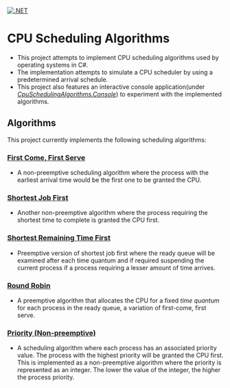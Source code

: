 [![.NET](https://github.com/amal-stack/CpuSchedulingAlgorithms/actions/workflows/dotnet.yml/badge.svg?branch=master)](https://github.com/amal-stack/CpuSchedulingAlgorithms/actions/workflows/dotnet.yml)

# CPU Scheduling Algorithms
* This project attempts to implement CPU scheduling algorithms used by operating systems in C#. 
* The implementation attempts to simulate a CPU scheduler by using a predetermined arrival schedule. 
* This project also features an interactive console application(under [*CpuSchedulingAlgorithms.Console*](https://github.com/amal-stack/CpuSchedulingAlgorithms/tree/master/CpuSchedulingAlgorithms.Console)) to experiment with the implemented algorithms.

## Algorithms
This project currently implements the following scheduling algorithms:
### [First Come, First Serve](https://github.com/amal-stack/CpuSchedulingAlgorithms/blob/master/CpuSchedulingAlgorithms/FirstComeFirstServeScheduler.cs)
* A non-preemptive scheduling algorithm where the process with the earliest arrival time would be the first one to be granted the CPU. 
### [Shortest Job First](https://github.com/amal-stack/CpuSchedulingAlgorithms/blob/master/CpuSchedulingAlgorithms/ShortestJobFirstScheduler.cs)
* Another non-preemptive algorithm where the process requiring the shortest time to complete is granted the CPU first.
### [Shortest Remaining Time First](https://github.com/amal-stack/CpuSchedulingAlgorithms/blob/master/CpuSchedulingAlgorithms/ShortestRemainingTimeScheduler.cs)
* Preemptive version of shortest job first where the ready queue will be examined after each time quantum and if required suspending the current process if a process requiring a lesser amount of time arrives.
### [Round Robin](https://github.com/amal-stack/CpuSchedulingAlgorithms/blob/master/CpuSchedulingAlgorithms/RoundRobinScheduler.cs)
* A preemptive algorithm that allocates the CPU for a fixed *time quantum* for each process in the ready queue, a variation of first-come, first serve.

### [Priority (Non-preemptive)](https://github.com/amal-stack/CpuSchedulingAlgorithms/blob/master/CpuSchedulingAlgorithms/PriorityScheduler.cs)
* A scheduling algorithm where each process has an associated priority value. The process with the highest priority will be granted the CPU first. This is implemented as a non-preemptive algorithm where the priority is represented as an integer. The lower the value of the integer, the higher the process priority.
